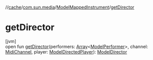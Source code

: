 //[cache](../../../index.md)/[com.sun.media](../index.md)/[ModelMappedInstrument](index.md)/[getDirector](get-director.md)

# getDirector

[jvm]\
open fun [getDirector](get-director.md)(performers: [Array](https://kotlinlang.org/api/latest/jvm/stdlib/kotlin/-array/index.html)&lt;[ModelPerformer](../-model-performer/index.md)&gt;, channel: [MidiChannel](https://docs.oracle.com/javase/8/docs/api/javax/sound/midi/MidiChannel.html), player: [ModelDirectedPlayer](../-model-directed-player/index.md)): [ModelDirector](../-model-director/index.md)
